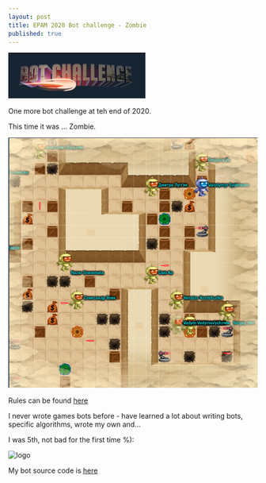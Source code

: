 ```yaml
---
layout: post
title: EPAM 2020 Bot challenge - Zombie
published: true
---
```


![logo](../images/EPAM-2020-Zombie/logo.png)

One more bot challenge at teh end of 2020.

This time it was ... Zombie.

<!--more-->

![logo](../images/EPAM-2020-Zombie/board_240.png)

Rules can be found [here](../images/EPAM-2020-Bomber/rules_v4_2.png )

I never wrote games bots before - have learned a lot about writing bots, specific algorithms, wrote my own and...

I was 5th, not bad for the first time %):

![logo](../images/EPAM-2020-Zombie/top.png)

My bot source code is [here](https://github.com/BlackVS/botchallenge-epam-2020-Zombie)
